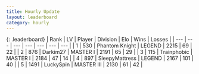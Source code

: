 ```yaml
---
title: Hourly Update
layout: leaderboard
category: hourly
---
```


{: .leaderboard}
| Rank | LV | Player | Division | Elo | Wins | Losses |
| --- | --- | --- | --- | --- | --- | --- |
| <span data-change="0">1</span> | 530 | <span title="ID: 742939">Phantom Knight</span> | LEGEND | <span data-change="0">2215</span> | <span data-change="0">69</span> | <span data-change="0">22</span> |
| <span data-change="0">2</span> | 876 | <span title="ID: 694036">Darkim27</span> | MASTER I | <span data-change="0">2191</span> | <span data-change="0">65</span> | <span data-change="0">29</span> |
| <span data-change="0">3</span> | 115 | <span title="ID: 744981">Trainphobic</span> | MASTER I | <span data-change="0">2184</span> | <span data-change="0">47</span> | <span data-change="0">14</span> |
| <span data-change="0">4</span> | 897 | <span title="ID: 153129">SleepyMattress</span> | LEGEND | <span data-change="0">2167</span> | <span data-change="0">101</span> | <span data-change="0">40</span> |
| <span data-change="0">5</span> | 1491 | <span title="ID: 498412">LuckySpin</span> | MASTER III | <span data-change="0">2130</span> | <span data-change="0">61</span> | <span data-change="0">42</span> |